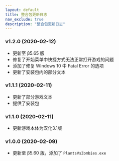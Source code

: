 ```yaml
---
layout: default
title: 整合包更新日志
nav_exclude: true
description: "整合包更新日志"
---
```


### v1.2.0 (2020-02-12)

* 更新至 β5.65 版
* 修复了开始菜单中快捷方式无法正常打开游戏的问题
* 添加了修复 WIndows 10 中 Fatal Error 的选项
* 更新了安装包内的部分文本


### v1.1.1 (2020-02-11)

* 更新了部分游戏文本
* 提供了安装包

### v1.1.0 (2020-02-11)

* 更新游戏本体为汉化3.1版

### v1.0.0 (2020-02-09)

* 更新至 β5.60 版，添加了 `PlantsVsZombies.exe`